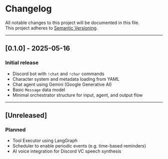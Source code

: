 # Changelog

All notable changes to this project will be documented in this file.  
This project adheres to [Semantic Versioning](https://semver.org/).

---

## [0.1.0] - 2025-05-16

### Initial release

- Discord bot with `!chat` and `!char` commands
- Character system and metadata loading from YAML
- Chat agent using Gemini (Google Generative AI)
- Basic `Message` data model
- Minimal orchestrator structure for input, agent, and output flow

---

## [Unreleased]

### Planned
- Tool Executor using LangGraph
- Scheduler to enable periodic events (e.g. time-based reminders)
- AI voice integration for Discord VC speech synthesis
